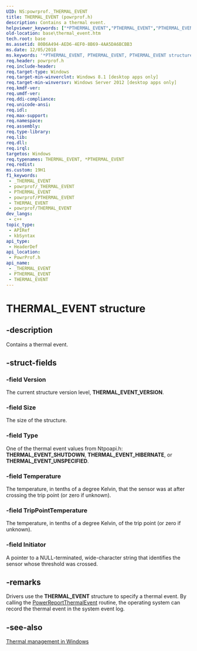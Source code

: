 ```yaml
---
UID: NS:powrprof._THERMAL_EVENT
title: THERMAL_EVENT (powrprof.h)
description: Contains a thermal event.
helpviewer_keywords: ["*PTHERMAL_EVENT","PTHERMAL_EVENT","PTHERMAL_EVENT structure pointer","THERMAL_EVENT","THERMAL_EVENT structure","base.thermal_event","powrprof/PTHERMAL_EVENT","powrprof/THERMAL_EVENT"]
old-location: base\thermal_event.htm
tech.root: base
ms.assetid: 80B6A494-AED6-4EF0-8B69-4AA5DA6BCBB3
ms.date: 12/05/2018
ms.keywords: '*PTHERMAL_EVENT, PTHERMAL_EVENT, PTHERMAL_EVENT structure pointer, THERMAL_EVENT, THERMAL_EVENT structure, base.thermal_event, powrprof/PTHERMAL_EVENT, powrprof/THERMAL_EVENT'
req.header: powrprof.h
req.include-header: 
req.target-type: Windows
req.target-min-winverclnt: Windows 8.1 [desktop apps only]
req.target-min-winversvr: Windows Server 2012 [desktop apps only]
req.kmdf-ver: 
req.umdf-ver: 
req.ddi-compliance: 
req.unicode-ansi: 
req.idl: 
req.max-support: 
req.namespace: 
req.assembly: 
req.type-library: 
req.lib: 
req.dll: 
req.irql: 
targetos: Windows
req.typenames: THERMAL_EVENT, *PTHERMAL_EVENT
req.redist: 
ms.custom: 19H1
f1_keywords:
 - _THERMAL_EVENT
 - powrprof/_THERMAL_EVENT
 - PTHERMAL_EVENT
 - powrprof/PTHERMAL_EVENT
 - THERMAL_EVENT
 - powrprof/THERMAL_EVENT
dev_langs:
 - c++
topic_type:
 - APIRef
 - kbSyntax
api_type:
 - HeaderDef
api_location:
 - PowrProf.h
api_name:
 - _THERMAL_EVENT
 - PTHERMAL_EVENT
 - THERMAL_EVENT
---
```


# THERMAL_EVENT structure


## -description

Contains a thermal event.

## -struct-fields

### -field Version

The current structure version level, <b>THERMAL_EVENT_VERSION</b>.

### -field Size

The size of the structure.

### -field Type

One of the thermal event values from Ntpoapi.h: <b>THERMAL_EVENT_SHUTDOWN</b>, <b>THERMAL_EVENT_HIBERNATE</b>, or <b>THERMAL_EVENT_UNSPECIFIED</b>.

### -field Temperature

The temperature, in tenths of a degree Kelvin, that the sensor was at after crossing the trip point (or zero if unknown).

### -field TripPointTemperature

The temperature, in tenths of a degree Kelvin, of the trip point (or zero if unknown).

### -field Initiator

A pointer to a NULL-terminated, wide-character string that identifies the sensor whose threshold was crossed.

## -remarks

 Drivers use the <b>THERMAL_EVENT</b> structure to specify a thermal event. By calling the <a href="/windows/desktop/api/powrprof/nf-powrprof-powerreportthermalevent">PowerReportThermalEvent</a> routine, the operating system can record the thermal event in the system event log.

## -see-also

<a href="/previous-versions/dn915117(v=vs.85)">Thermal management in Windows</a>

